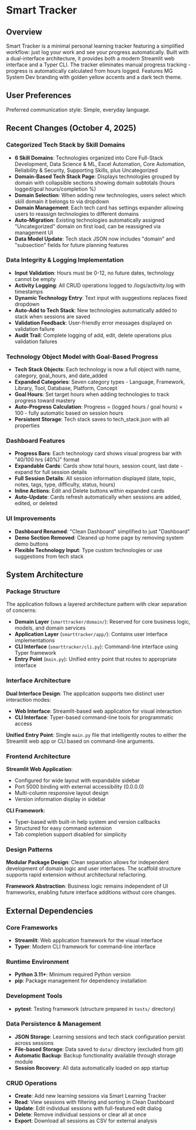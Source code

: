 # Smart Tracker

## Overview

Smart Tracker is a minimal personal learning tracker featuring a simplified workflow: just log your work and see your progress automatically. Built with a dual-interface architecture, it provides both a modern Streamlit web interface and a Typer CLI. The tracker eliminates manual progress tracking - progress is automatically calculated from hours logged. Features MG System Dev branding with golden yellow accents and a dark tech theme.

## User Preferences

Preferred communication style: Simple, everyday language.

## Recent Changes (October 4, 2025)

### Categorized Tech Stack by Skill Domains
- **6 Skill Domains**: Technologies organized into Core Full-Stack Development, Data Science & ML, Excel Automation, Core Automation, Reliability & Security, Supporting Skills, plus Uncategorized
- **Domain-Based Tech Stack Page**: Displays technologies grouped by domain with collapsible sections showing domain subtotals (hours logged/goal hours/completion %)
- **Domain Selection**: When adding new technologies, users select which skill domain it belongs to via dropdown
- **Domain Management**: Each tech card has settings expander allowing users to reassign technologies to different domains
- **Auto-Migration**: Existing technologies automatically assigned "Uncategorized" domain on first load, can be reassigned via management UI
- **Data Model Update**: Tech stack JSON now includes "domain" and "subsection" fields for future planning features

### Data Integrity & Logging Implementation
- **Input Validation**: Hours must be 0-12, no future dates, technology cannot be empty
- **Activity Logging**: All CRUD operations logged to /logs/activity.log with timestamps
- **Dynamic Technology Entry**: Text input with suggestions replaces fixed dropdown
- **Auto-Add to Tech Stack**: New technologies automatically added to stack when sessions are saved
- **Validation Feedback**: User-friendly error messages displayed on validation failure
- **Audit Trail**: Complete logging of add, edit, delete operations plus validation failures

### Technology Object Model with Goal-Based Progress
- **Tech Stack Objects**: Each technology is now a full object with name, category, goal_hours, and date_added
- **Expanded Categories**: Seven category types - Language, Framework, Library, Tool, Database, Platform, Concept
- **Goal Hours**: Set target hours when adding technologies to track progress toward mastery
- **Auto-Progress Calculation**: Progress = (logged hours / goal hours) × 100 - fully automatic based on session hours
- **Persistent Storage**: Tech stack saves to tech_stack.json with all properties

### Dashboard Features
- **Progress Bars**: Each technology card shows visual progress bar with "40/100 hrs (40%)" format
- **Expandable Cards**: Cards show total hours, session count, last date - expand for full session details
- **Full Session Details**: All session information displayed (date, topic, notes, tags, type, difficulty, status, hours)
- **Inline Actions**: Edit and Delete buttons within expanded cards
- **Auto-Update**: Cards refresh automatically when sessions are added, edited, or deleted

### UI Improvements
- **Dashboard Renamed**: "Clean Dashboard" simplified to just "Dashboard"
- **Demo Section Removed**: Cleaned up home page by removing system demo buttons
- **Flexible Technology Input**: Type custom technologies or use suggestions from tech stack

## System Architecture

### Package Structure
The application follows a layered architecture pattern with clear separation of concerns:

- **Domain Layer** (`smarttracker/domain/`): Reserved for core business logic, models, and domain services
- **Application Layer** (`smarttracker/app/`): Contains user interface implementations
- **CLI Interface** (`smarttracker/cli.py`): Command-line interface using Typer framework
- **Entry Point** (`main.py`): Unified entry point that routes to appropriate interface

### Interface Architecture
**Dual Interface Design**: The application supports two distinct user interaction modes:
- **Web Interface**: Streamlit-based web application for visual interaction
- **CLI Interface**: Typer-based command-line tools for programmatic access

**Unified Entry Point**: Single `main.py` file that intelligently routes to either the Streamlit web app or CLI based on command-line arguments.

### Frontend Architecture
**Streamlit Web Application**: 
- Configured for wide layout with expandable sidebar
- Port 5000 binding with external accessibility (0.0.0.0)
- Multi-column responsive layout design
- Version information display in sidebar

**CLI Framework**:
- Typer-based with built-in help system and version callbacks
- Structured for easy command extension
- Tab completion support disabled for simplicity

### Design Patterns
**Modular Package Design**: Clean separation allows for independent development of domain logic and user interfaces. The scaffold structure supports rapid extension without architectural refactoring.

**Framework Abstraction**: Business logic remains independent of UI frameworks, enabling future interface additions without core changes.

## External Dependencies

### Core Frameworks
- **Streamlit**: Web application framework for the visual interface
- **Typer**: Modern CLI framework for command-line interface

### Runtime Environment
- **Python 3.11+**: Minimum required Python version
- **pip**: Package management for dependency installation

### Development Tools
- **pytest**: Testing framework (structure prepared in `tests/` directory)

### Data Persistence & Management
- **JSON Storage**: Learning sessions and tech stack configuration persist across sessions
- **File-based Storage**: Data saved to `data/` directory (excluded from git)
- **Automatic Backup**: Backup functionality available through storage module
- **Session Recovery**: All data automatically loaded on app startup

### CRUD Operations
- **Create**: Add new learning sessions via Smart Learning Tracker
- **Read**: View sessions with filtering and sorting in Clean Dashboard
- **Update**: Edit individual sessions with full-featured edit dialog
- **Delete**: Remove individual sessions or clear all at once
- **Export**: Download all sessions as CSV for external analysis